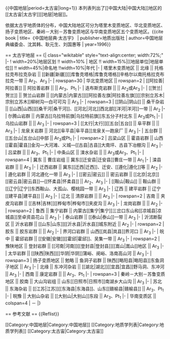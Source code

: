 {{中国地层|period=太古宙|long=1}}
本列表列出了[[中国大陆|中国大陆]]地区的[[太古宙|太古宇]][[地层|地层]]。

依据太古宇地质体的分布，中国大陆地区可分为塔里木变质地区、华北变质地区、扬子变质地区、秦岭－大别－苏鲁变质地区与华南变质地区五个变质地区。<ref>{{cite book | title=《中国地层典·太古宇》 | publisher=地质出版社 | author=中国地层典编委会、沈其韩、耿元生、刘国惠等 | year=1996}}</ref>

== 太古宇地层 ==
{| class="wikitable"  style="text-align:center; width:72%;"
|-
! width=20%|地层区划 !! width=10% | 地区 !! width=15%|[[地层单位|地层单位]] !! width=45%|命名地 !!width=10%|年代
|-
| 塔里木变质地区 || 北缘 || 托格拉克布拉克杂岩 || [[新疆|新疆]][[库鲁克塔格|库鲁克塔格]]辛格尔以南托格拉克布拉克一带 || Ar<sub>2</sub>、Ar<sub>3</sub>
|-
| rowspan=30 | 华北变质地区 || rowspan=2 | [[阿拉善|阿拉善]] || 阿拉善岩群 || || Ar<sub>3</sub>、Pt<sub>1</sub>
|-
| 迭布斯克岩群 || || Ar<sub>2</sub>或Ar<sub>3</sub>
|-
| [[贺兰|贺兰]] || 贺兰山岩群 || [[内蒙古|内蒙古]][[阿拉善左旗|阿拉善左旗]][[宗别立苏木|宗别立苏木]]柳树沟—白可可沟 || Ar<sub>3</sub>
|-
| rowspan=3 | [[阴山|阴山]] || 桑干杂岩 || [[山西|山西]][[桑干河|桑干河]]、[[河北|河北]]西北部[[洋河|洋河]]一带 || Ar<sub>2</sub>
|-
| 尔腾山岩群 || 内蒙古[[乌拉特前旗|乌拉特前旗]]东五分子村北东 || Ar<sub>3</sub>或Pt<sub>1</sub>
|-
| 乌拉山岩群 || || Ar<sub>3</sub>
|-
| rowspan=3 | [[太行|太行]][[五台|五台]] || 阜平群 || || Ar<sub>3</sub>
|-
| 龙泉关岩群 || 河北[[阜平县|阜平县]]龙泉关—跑泉厂 || Ar<sub>3</sub>
|-
| 五台群 || [[五台山|五台山]]中部 || Ar<sub>3</sub>或Pt<sub>1</sub>
|-
| rowspan=2 | 吕梁山区 || 霍县岩群 || 山西[[霍县|霍县]]金沟—大河滩、义城—[[古县|古县]]大南坪、古县下冶棚沟 || Ar<sub>3</sub>
|-
| 吕梁群 || || Ar<sub>3</sub>、Pt<sub>1</sub>
|-
| 中条山区 || 涑水杂岩 || || Ar<sub>3</sub>或Ar<sub>3</sub>、Pt<sub>1</sub>
|-
| rowspan=4 | 冀东 || 曹庄岩组 || 冀东[[迁安县|迁安县]]曹庄一带 || Ar<sub>1</sub>
|-
| 滦县岩群 || || Ar<sub>3</sub>
|-
| 迁西岩群 || 冀东[[迁西|迁西]]、迁安、[[遵化|遵化]]等 || Ar<sub>2</sub>
|-
| 遵化岩群 || 河北遵化一带 || Ar<sub>3</sub>
|-
| [[密云|密云]] || 密云岩群 || [[北京|北京]][[密云县|密云县]]—[[怀柔县|怀柔县]] || Ar<sub>2</sub>、Ar<sub>3</sub>
|-
| [[鞍山|鞍山]] || 鞍山群 || [[辽宁|辽宁]]东西鞍山、大孤山、樱桃园一带 || Ar<sub>3</sub>
|-
| 辽西 || 建平岩群 || 辽宁[[建平县|建平县]] || Ar<sub>3</sub>
|-
| 辽北 || 清原岩群 || || Ar<sub>3</sub>
|-
| rowspan=2 | 吉南 || 夹皮沟岩群 || [[吉林|吉林]][[桦甸市|桦甸市]]夹皮沟 || Ar<sub>3</sub>
|-
| 龙岗岩群 || || Ar<sub>2</sub>
|-
| rowspan=2 | 鲁西 || 集宁岩群 || 内蒙古[[集宁|集宁]]三岔口东山和[[凉城县|凉城县]]至卓资县花山 || Ar<sub>3</sub> 
|-
| 泰山岩群 || [[泰山|泰山]]一带 || Ar<sub>3</sub>
|-
| 沂沭断裂区 || 沂水岩群 || [[山东|山东]][[沂水县|沂水县]]城东附近 || Ar<sub>2</sub>
|-
| rowspan=2 | 胶东 || 胶东岩群 || || Ar<sub>2</sub>
|-
| 界河口岩群 || 山西[[岚县|岚县]]界河口 || Ar<sub>3</sub>
|-
| 皖中 || 霍邱岩群 || [[安徽|安徽]][[霍邱|霍邱]]、吴集一带 || Ar<sub>3</sub>
|-
| rowspan=2 | 豫陕地区 || 登封岩群 || [[河南|河南]][[登封县|登封县]][[嵩山|嵩山]]地区 || Ar<sub>3</sub>
|-
| 太华岩群 || [[陕西|陕西]][[华阴|华阴]]蒲峪、阌峪、洛南高山河 || Ar<sub>3</sub>
|-
| rowspan=3 | 扬子变质地区 || 勉略 || 鱼洞子岩群 || 陕西[[略阳县|略阳县]]东鱼洞子地区 || Ar<sub>3</sub>
|-
| 北缘 || 东冲河杂岩 || [[湖北|湖北]][[宜昌|宜昌]]野马洞、东冲河 || Ar<sub>3</sub>
|-
| 西南 || 康定岩群 || || Ar<sub>3</sub>、Pt<sub>1</sub>
|-
| rowspan=3 | 秦岭－大别－苏鲁变质地区 || 胶南 || 大山沟岩组 || 山东[[日照市|日照市]]南湖乡大山沟 || Ar<sub>3</sub>
|-
| 苏北 || 东海杂岩 || [[江苏|江苏]][[东海县|东海县]]、山东[[赣榆县|赣榆县]] || Ar<sub>3</sub>、Pt<sub>1</sub>
|-
| 皖豫 || 大别山杂岩  || [[大别山|大别山]]东段 || Ar<sub>3</sub>、Pt<sub>1</sub>
|-
| 华南变质区 || colspan=4 | －
|}

== 参考文献 ==
{{Reflist}}

[[Category:中国地层|Category:中国地层]]
[[Category:地质学列表|Category:地质学列表]]
[[Category:太古宙|Category:太古宙]]